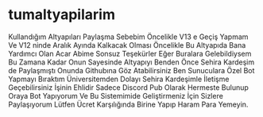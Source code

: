 # tumaltyapilarim
Kullandığım Altyapıları Paylaşma Sebebim Öncelikle V13 e Geçiş Yapmam Ve V12 ninde Aralık Ayında Kalkacak Olması Öncelikle Bu Altyapıda Bana Yardımcı Olan Acar Abime Sonsuz Teşekürler Eğer Buralara Gelebildiysem Bu Zamana Kadar Onun Sayesinde Altyapıyı Benden Önce Sehira Kardeşim de Paylaşmıştı Onunda Githubına Göz Atabilirsiniz Ben Sunuculara Özel Bot Yapmayı Bıraktım Üniversitemden Dolayı Sehira Kardeşimle İletişme Geçebilirsiniz İşinin Ehlidir Sadece Discord Pub Olarak Hermeste Bulunup Oraya Bot Yapıyorum Ve Bu Sistemimide Geliştirmeniz İçin Sizlere Paylaşıyorum Lütfen Ücret Karşılığında Birine Yapıp Haram Para Yemeyin.
